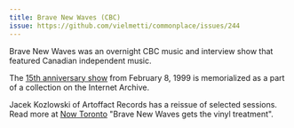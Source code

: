 ```yaml
---
title: Brave New Waves (CBC)
issue: https://github.com/vielmetti/commonplace/issues/244
---
```

Brave New Waves was an overnight CBC music
and interview show that featured Canadian
independent music.

The [15th anniversary show](https://archive.org/details/3a.-bnw-15th-anniversary-show-feb-8-1999)
from February 8, 1999 is memorialized as
a part of a collection on the Internet Archive.

Jacek Kozlowski of Artoffact Records has a reissue of
selected sessions. Read more at
[Now Toronto](https://nowtoronto.com/music/brave-new-waves-gets-the-vinyl-treatment/)
"Brave New Waves gets the vinyl treatment".

